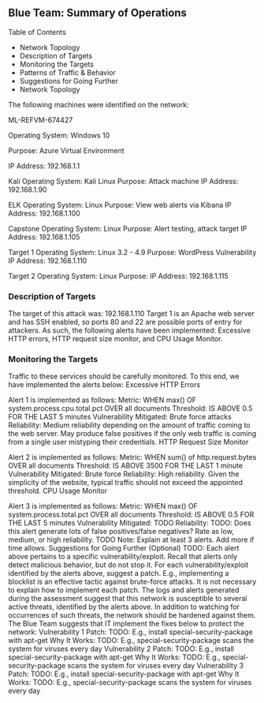 ## Blue Team: Summary of Operations
Table of Contents
- Network Topology
- Description of Targets
- Monitoring the Targets
- Patterns of Traffic & Behavior
- Suggestions for Going Further
- Network Topology

The following machines were identified on the network:

ML-REFVM-674427

Operating System: Windows 10

Purpose: Azure Virtual Environment

IP Address: 192.168.1.1
  
Kali
Operating System: Kali Linux
Purpose: Attack machine
IP Address: 192.168.1.90
  
ELK
  Operating System: Linux
  Purpose: View web alerts via Kibana
  IP Address: 192.168.1.100
  
Capstone
  Operating System: Linux
  Purpose: Alert testing, attack target
  IP Address: 192.168.1.105

Target 1
  Operating System: Linux 3.2 - 4.9
  Purpose: WordPress Vulnerability
  IP Address: 192.168.1.110

Target 2
  Operating System: Linux
  Purpose: 
  IP Address: 192.168.1.115

### Description of Targets
  The target of this attack was: 192.168.1.110
  Target 1 is an Apache web server and has SSH enabled, so ports 80 and 22 are possible ports of entry for attackers. As such, the following alerts have been implemented: Excessive HTTP errors, HTTP request size monitor, and CPU Usage Monitor.


### Monitoring the Targets
  Traffic to these services should be carefully monitored. To this end, we have implemented the alerts below:
Excessive HTTP Errors

Alert 1 is implemented as follows:
Metric: WHEN max() OF system.process.cpu.total.pct OVER all documents
Threshold: IS ABOVE 0.5 FOR THE LAST 5 minutes
Vulnerability Mitigated: Brute force attacks
Reliability: Medium reliability depending on the amount of traffic coming to the web server. May produce false positives if the only web traffic is coming from a single user mistyping their credentials. 
HTTP Request Size Monitor

Alert 2 is implemented as follows:
Metric: WHEN sum() of http.request.bytes OVER all documents
Threshold: IS ABOVE 3500 FOR THE LAST 1 minute
Vulnerability Mitigated: Brute force
Reliability: High reliability. Given the simplicity of the website, typical traffic should not exceed the appointed threshold.
CPU Usage Monitor

Alert 3 is implemented as follows:
Metric: WHEN max() OF system.process.total.pct OVER all documents
Threshold: IS ABOVE 0.5 FOR THE LAST 5 minutes
Vulnerability Mitigated: TODO
Reliability: TODO: Does this alert generate lots of false positives/false negatives? Rate as low, medium, or high reliability.
TODO Note: Explain at least 3 alerts. Add more if time allows.
Suggestions for Going Further (Optional)
TODO:
Each alert above pertains to a specific vulnerability/exploit. Recall that alerts only detect malicious behavior, but do not stop it. For each vulnerability/exploit identified by the alerts above, suggest a patch. E.g., implementing a blocklist is an effective tactic against brute-force attacks. It is not necessary to explain how to implement each patch.
The logs and alerts generated during the assessment suggest that this network is susceptible to several active threats, identified by the alerts above. In addition to watching for occurrences of such threats, the network should be hardened against them. The Blue Team suggests that IT implement the fixes below to protect the network:
Vulnerability 1
Patch: TODO: E.g., install special-security-package with apt-get
Why It Works: TODO: E.g., special-security-package scans the system for viruses every day
Vulnerability 2
Patch: TODO: E.g., install special-security-package with apt-get
Why It Works: TODO: E.g., special-security-package scans the system for viruses every day
Vulnerability 3
Patch: TODO: E.g., install special-security-package with apt-get
Why It Works: TODO: E.g., special-security-package scans the system for viruses every day

